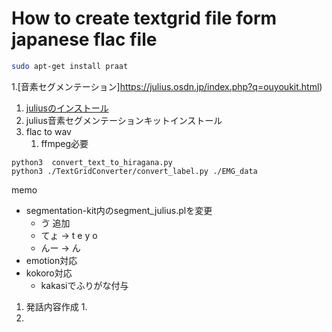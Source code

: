 # How to create textgrid file form japanese flac file

```bash
sudo apt-get install praat
```

1.[音素セグメンテーション]https://julius.osdn.jp/index.php?q=ouyoukit.html)
1. [juliusのインストール](https://qiita.com/ekzemplaro/items/dcfd51c24f2c3a020c7b)
2. julius音素セグメンテーションキットインストール
3. flac to wav
   1. ffmpeg必要
```
python3  convert_text_to_hiragana.py
python3 ./TextGridConverter/convert_label.py ./EMG_data
```
memo
- segmentation-kit内のsegment_julius.plを変更
  - ゔ 追加
  - てょ -> t e y o 
  - んー -> ん
- emotion対応
- kokoro対応
  - kakasiでふりがな付与
1. 発話内容作成
   1. 
2. 